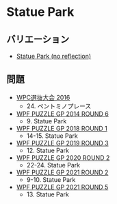 # Statue Park

## バリエーション
- [Statue Park (no reflection)](statuepark_noreflection.md)

## 問題
- [WPC選抜大会 2016](../questions/jwpc2016.md)
	- 24\. ペントミノプレース
- [WPF PUZZLE GP 2014 ROUND 6](../questions/wpfpgp2014_6.md)
	- 9\. Statue Park
- [WPF PUZZLE GP 2018 ROUND 1](../questions/wpfpgp2018_1.md)
	- 14-15. Statue Park
- [WPF PUZZLE GP 2019 ROUND 3](../questions/wpfpgp2019_3.md)
	- 12\. Statue Park
- [WPF PUZZLE GP 2020 ROUND 2](../questions/wpfpgp2020_2.md)
	- 22-24. Statue Park
- [WPF PUZZLE GP 2021 ROUND 2](../questions/wpfpgp2021_2.md)
	- 9-10. Statue Park
- [WPF PUZZLE GP 2021 ROUND 5](../questions/wpfpgp2021_5.md)
	- 13\. Statue Park
